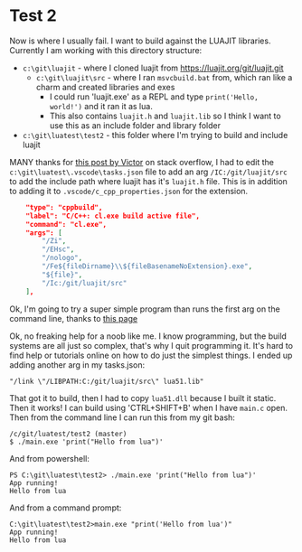 # Test 2

Now is where I usually fail.   I want to build against the 
LUAJIT libraries.  Currently I am working with this
directory structure:

* `c:\git\luajit` - where I cloned luajit from https://luajit.org/git/luajit.git
    * `c:\git\luajit\src` - where I ran `msvcbuild.bat` from, which ran like a charm and created libraries and exes
        * I could run 'luajit.exe' as a REPL and type `print('Hello, world!')` and it ran it as lua.
        * This also contains `luajit.h` and `luajit.lib` so I think I want to use this as an include folder and library folder
* `c:\git\luatest\test2` - this folder where I'm trying to build and include luajit

MANY thanks for [this post by Victor](https://stackoverflow.com/a/68772283/369792) on stack overflow,
I had to edit the `c:\git\luatest\.vscode\tasks.json` file to add an arg `/IC:/git/luajit/src`
to add the include path where luajit has it's `luajit.h` file.  This is in addition
to adding it to `.vscode/c_cpp_properties.json` for the extension.

```json
    "type": "cppbuild",
    "label": "C/C++: cl.exe build active file",
    "command": "cl.exe",
    "args": [
        "/Zi",
        "/EHsc",
        "/nologo",
        "/Fe${fileDirname}\\${fileBasenameNoExtension}.exe",
        "${file}",
        "/Ic:/git/luajit/src"
    ],
```

Ok, I'm going to try a super simple program than runs the first arg on the command line,
thanks to [this page](https://cellux.github.io/articles/introduction-to-luajit-part-1/)

Ok, no freaking help for a noob like me.   I know programming, but the build systems
are all just so complex, that's why I quit programming it.  It's hard to find help
or tutorials online on how to do just the simplest things.  I ended up adding
another arg in my tasks.json:

    "/link \"/LIBPATH:C:/git/luajit/src\" lua51.lib"

That got it to build, then I had to copy `lua51.dll` because I built it static.
Then it works!  I can build using 'CTRL+SHIFT+B' when I have `main.c` open.
Then from the command line I can run this from my git bash:

    /c/git/luatest/test2 (master)
    $ ./main.exe 'print("Hello from lua")'

And from powershell:

    PS C:\git\luatest\test2> ./main.exe 'print("Hello from lua")'
    App running!  
    Hello from lua

And from a command prompt:

    C:\git\luatest\test2>main.exe "print('Hello from lua')"
    App running!
    Hello from lua
